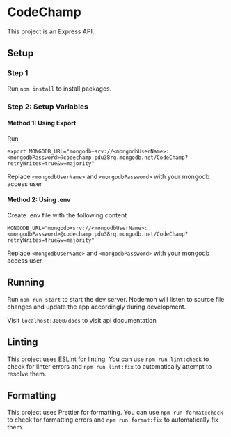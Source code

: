 # CodeChamp

This project is an Express API.

## Setup

### Step 1

Run `npm install` to install packages.

### Step 2: Setup Variables

#### Method 1: Using Export

Run

```
export MONGODB_URL="mongodb+srv://<mongodbUserName>:<mongodbPassword>@codechamp.pdu38rq.mongodb.net/CodeChamp?retryWrites=true&w=majority"
```

Replace `<mongodbUserName>` and `<mongodbPassword>` with your mongodb access user

#### Method 2: Using .env

Create .env file with the following content

```
MONGODB_URL="mongodb+srv://<mongodbUserName>:<mongodbPassword>@codechamp.pdu38rq.mongodb.net/CodeChamp?retryWrites=true&w=majority"
```

Replace `<mongodbUserName>` and `<mongodbPassword>` with your mongodb access user

## Running

Run `npm run start` to start the dev server. Nodemon will listen to source file changes and update the app accordingly during development.

Visit `localhost:3000/docs` to visit api documentation

## Linting

This project uses ESLint for linting. You can use `npm run lint:check` to check for linter errors and `npm run lint:fix` to automatically attempt to resolve them.

## Formatting

This project uses Prettier for formatting. You can use `npm run format:check` to check for formatting errors and `npm run format:fix` to automatically fix them.
